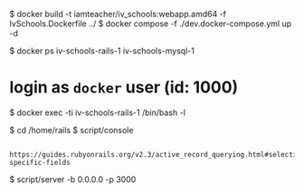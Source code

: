 $ docker build -t iamteacher/iv_schools:webapp.amd64 -f IvSchools.Dockerfile ../
$ docker compose -f ./dev.docker-compose.yml up -d

$ docker ps
  iv-schools-rails-1
  iv-schools-mysql-1

# login as `docker` user (id: 1000)
$ docker exec -ti iv-schools-rails-1 /bin/bash -l

$ cd /home/rails
$ script/console

```
  https://guides.rubyonrails.org/v2.3/active_record_querying.html#selecting-specific-fields
```

$ script/server -b 0.0.0.0 -p 3000
